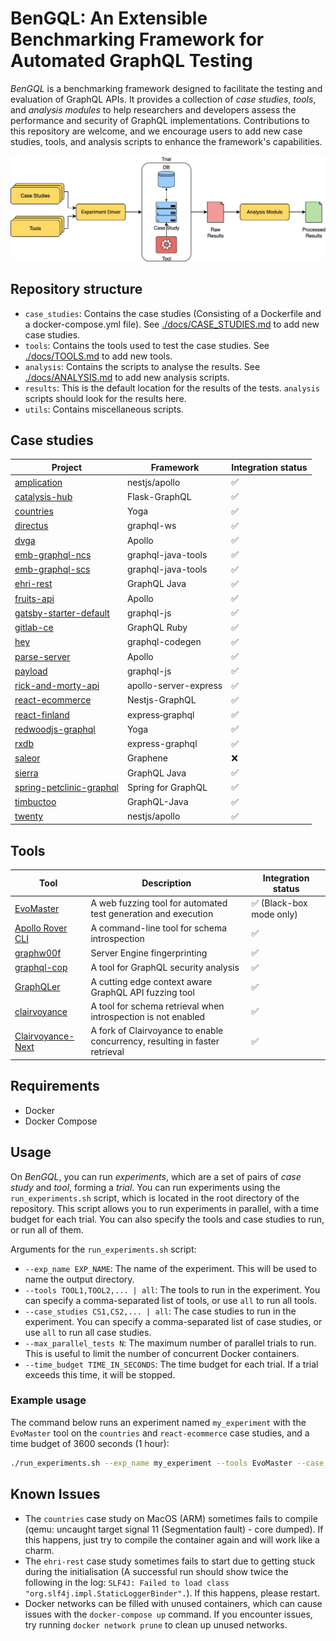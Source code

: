 # BenGQL: An Extensible Benchmarking Framework for Automated GraphQL Testing
*BenGQL* is a benchmarking framework designed to facilitate the testing and evaluation of GraphQL APIs.
It provides a collection of *case studies*, *tools*, and *analysis modules* to help researchers and developers assess the performance and security of GraphQL implementations.
Contributions to this repository are welcome, and we encourage users to add new case studies, tools, and analysis scripts to enhance the framework's capabilities.

![BenGQL Workflow](assets/workflow.jpg)

## Repository structure
- `case_studies`: Contains the case studies (Consisting of a Dockerfile and a docker-compose.yml file). See [./docs/CASE_STUDIES.md](./docs/CASE_STUDIES.md) to add new case studies.
- `tools`: Contains the tools used to test the case studies. See [./docs/TOOLS.md](./docs/TOOLS.md) to add new tools.
- `analysis`: Contains the scripts to analyse the results. See [./docs/ANALYSIS.md](./docs/ANALYSIS.md) to add new analysis scripts.
- `results`: This is the default location for the results of the tests. `analysis` scripts should look for the results here.
- `utils`: Contains miscellaneous scripts.

## Case studies

| Project | Framework | Integration status |
| ------- | --------- | ------------------ |
| [amplication](https://github.com/amplication/amplication) | nestjs/apollo | ✅ |
| [catalysis-hub](https://github.com/SUNCAT-Center/CatalysisHubBackend) | Flask-GraphQL | ✅ |
| [countries](https://github.com/trevorblades/countries) | Yoga | ✅ |
| [directus](https://github.com/directus/directus) | graphql-ws | ✅ |
| [dvga](https://github.com/dolevf/Damn-Vulnerable-GraphQL-Application) | Apollo | ✅ |
| [emb-graphql-ncs](https://github.com/WebFuzzing/EMB/) | graphql-java-tools | ✅ |
| [emb-graphql-scs](https://github.com/WebFuzzing/EMB/) | graphql-java-tools | ✅ |
| [ehri-rest](https://github.com/EHRI/ehri-rest) | GraphQL Java | ✅ |
| [fruits-api](https://github.com/Franqsanz/fruits-api) | Apollo | ✅ |
| [gatsby-starter-default](https://github.com/gatsbyjs/gatsby) | graphql-js | ✅ |
| [gitlab-ce](https://docs.gitlab.com/install/docker/) | GraphQL Ruby | ✅ |
| [hey](https://github.com/heyverse/hey) | graphql-codegen | ✅ |
| [parse-server](https://github.com/parse-community/parse-server) | Apollo | ✅ |
| [payload](https://github.com/payloadcms/payload) | graphql-js | ✅ |
| [rick-and-morty-api](https://github.com/afuh/rick-and-morty-api) | apollo-server-express | ✅ |
| [react-ecommerce](https://github.com/react-shop/react-ecommerce) | Nestjs-GraphQL | ✅ |
| [react-finland](https://github.com/ReactFinland/graphql-api) | express‑graphql | ✅ |
| [redwoodjs-graphql](https://github.com/redwoodjs/graphql) | Yoga | ✅ |
| [rxdb](https://github.com/pubkey/rxdb) | express-graphql | ✅ |
| [saleor](https://github.com/saleor/saleor) | Graphene | ❌ |
| [sierra](https://github.com/hivdb/sierra) | GraphQL Java | ✅ |
| [spring-petclinic-graphql](https://github.com/spring-petclinic/spring-petclinic-graphql) | Spring for GraphQL | ✅ |
| [timbuctoo](https://github.com/HuygensING/timbuctoo) | GraphQL-Java | ✅ |
| [twenty](https://github.com/twentyhq/twenty/) | nestjs/apollo | ✅ |

## Tools
| Tool | Description | Integration status |
| ---- | ----------- | ------------------ |
| [EvoMaster](https://github.com/WebFuzzing/EvoMaster) | A web fuzzing tool for automated test generation and execution | ✅ (Black-box mode only) |
| [Apollo Rover CLI](https://github.com/apollographql/rover) | A command-line tool for schema introspection | ✅ |
| [graphw00f](https://github.com/dolevf/graphw00f) | Server Engine fingerprinting | ✅ |
| [graphql-cop](https://github.com/dolevf/graphql-cop) | A tool for GraphQL security analysis | ✅ |
| [GraphQLer](https://github.com/omar2535/GraphQLer) | A cutting edge context aware GraphQL API fuzzing tool | ✅ |
| [clairvoyance](https://github.com/dolevf/clairvoyance) | A tool for schema retrieval when introspection is not enabled | ✅ |
| [Clairvoyance-Next](https://github.com/Escape-Technologies/ClairvoyanceNext) | A fork of Clairvoyance to enable concurrency, resulting in faster retrieval | ✅ |


## Requirements
- Docker
- Docker Compose

## Usage
On *BenGQL*, you can run *experiments*, which are a set of pairs of *case study* and *tool*, forming a *trial*.
You can run experiments using the `run_experiments.sh` script, which is located in the root directory of the repository.
This script allows you to run experiments in parallel, with a time budget for each trial.
You can also specify the tools and case studies to run, or run all of them.

Arguments for the `run_experiments.sh` script:
- `--exp_name EXP_NAME`: The name of the experiment. This will be used to name the output directory.
- `--tools TOOL1,TOOL2,... | all`: The tools to run in the experiment. You can specify a comma-separated list of tools, or use `all` to run all tools.
- `--case_studies CS1,CS2,... | all`: The case studies to run in the experiment. You can specify a comma-separated list of case studies, or use `all` to run all case studies.
- `--max_parallel_tests N`: The maximum number of parallel trials to run. This is useful to limit the number of concurrent Docker containers.
- `--time_budget TIME_IN_SECONDS`: The time budget for each trial. If a trial exceeds this time, it will be stopped.

### Example usage
The command below runs an experiment named `my_experiment` with the `EvoMaster` tool on the `countries` and `react-ecommerce` case studies, and a time budget of 3600 seconds (1 hour): 
```bash
./run_experiments.sh --exp_name my_experiment --tools EvoMaster --case_studies countries,react-ecommerce --time_budget 3600
```

## Known Issues
- The `countries` case study on MacOS (ARM) sometimes fails to compile (qemu: uncaught target signal 11 (Segmentation fault) - core dumped). If this happens, just try to compile the container again and will work like a charm.
- The `ehri-rest` case study sometimes fails to start due to getting stuck during the initialisation (A successful run should show twice the following in the log: `SLF4J: Failed to load class "org.slf4j.impl.StaticLoggerBinder".`). If this happens, please restart.
- Docker networks can be filled with unused containers, which can cause issues with the `docker-compose up` command. If you encounter issues, try running `docker network prune` to clean up unused networks.